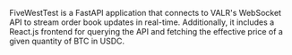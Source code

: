 FiveWestTest is a FastAPI application that connects to VALR's WebSocket API to stream order book updates in real-time. Additionally, it includes a React.js frontend for querying the API and fetching the effective price of a given quantity of BTC in USDC.
